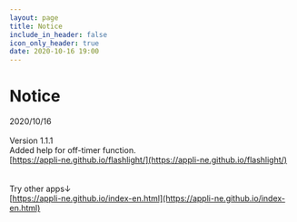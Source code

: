 ```yaml
---
layout: page
title: Notice
include_in_header: false
icon_only_header: true
date: 2020-10-16 19:00
---
```

# Notice
2020/10/16
<br>
<br>
Version 1.1.1
<br>
Added help for off-timer function.
<br>
[https://appli-ne.github.io/flashlight/](https://appli-ne.github.io/flashlight/)<br>
<br>
<br>
Try other apps↓
<br>
[https://appli-ne.github.io/index-en.html](https://appli-ne.github.io/index-en.html)